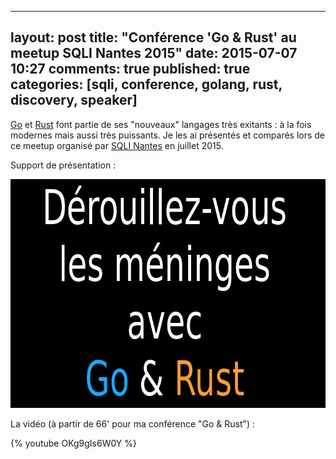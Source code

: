 
---
layout: post
title: "Conférence 'Go & Rust' au meetup SQLI Nantes 2015"
date: 2015-07-07 10:27
comments: true
published: true
categories: [sqli, conference, golang, rust, discovery, speaker]
---

[Go](https://golang.org/) et [Rust](https://www.rust-lang.org/) font partie de ses "nouveaux" langages très exitants : à la fois modernes mais aussi très puissants.
Je les ai présentés et comparés lors de ce meetup organisé par [SQLI Nantes](http://www.sqli.com/) en juillet 2015.

Support de présentation :

[<img src="/images/prez-meetup-sqli-go-rust/cover.png" width="752" height="366" alt='Support de présentation de la conférence'>](http://blog.dlecan.com/meetupsqlinantes2015-prez/#2)

La vidéo (à partir de 66' pour ma conférence "Go & Rust") :

{% youtube OKg9gIs6W0Y %}
